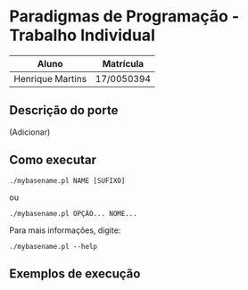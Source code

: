 # Paradigmas de Programação - Trabalho Individual

| Aluno | Matrícula |
|-|-|
| Henrique Martins | 17/0050394 |

## Descrição do porte

(Adicionar)

## Como executar

```
./mybasename.pl NAME [SUFIXO]
```

ou

```
./mybasename.pl OPÇÃO... NOME...
```

Para mais informações, digite:

```
./mybasename.pl --help
```

## Exemplos de execução
